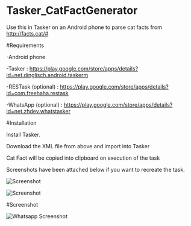 Tasker_CatFactGenerator
=======================

Use this in Tasker on an Android phone to parse cat facts from http://facts.cat/#

#Requirements

-Android phone

-Tasker : https://play.google.com/store/apps/details?id=net.dinglisch.android.taskerm

-RESTask (optional) : https://play.google.com/store/apps/details?id=com.freehaha.restask

-WhatsApp (optional) : https://play.google.com/store/apps/details?id=net.zhdev.whatstasker

#Installation

Install Tasker.

Download the XML file from above and import into Tasker

Cat Fact will be copied into clipboard on execution of the task

Screenshots have been attached below if you want to recreate the task.

![Screenshot](https://raw.github.com/kdheepak89/Tasker_CatFactGenerator/master/Screenshots/CatFactParser_Task.png "Screenshot1")

![Screenshot](https://raw.github.com/kdheepak89/Tasker_CatFactGenerator/master/Screenshots/RESTask.png "Screenshot2")


#Screenshot

![Whatsapp Screenshot](http://i.imgur.com/6BzYc4d.jpg)
